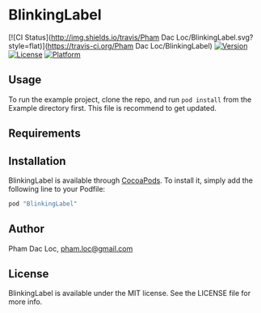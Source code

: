 # BlinkingLabel

[![CI Status](http://img.shields.io/travis/Pham Dac Loc/BlinkingLabel.svg?style=flat)](https://travis-ci.org/Pham Dac Loc/BlinkingLabel)
[![Version](https://img.shields.io/cocoapods/v/BlinkingLabel.svg?style=flat)](http://cocoapods.org/pods/BlinkingLabel)
[![License](https://img.shields.io/cocoapods/l/BlinkingLabel.svg?style=flat)](http://cocoapods.org/pods/BlinkingLabel)
[![Platform](https://img.shields.io/cocoapods/p/BlinkingLabel.svg?style=flat)](http://cocoapods.org/pods/BlinkingLabel)

## Usage

To run the example project, clone the repo, and run `pod install` from the Example directory first. This file is recommend to get updated.

## Requirements

## Installation

BlinkingLabel is available through [CocoaPods](http://cocoapods.org). To install
it, simply add the following line to your Podfile:

```ruby
pod "BlinkingLabel"
```

## Author

Pham Dac Loc, pham.loc@gmail.com

## License

BlinkingLabel is available under the MIT license. See the LICENSE file for more info.
